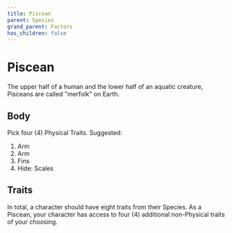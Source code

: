 ```yaml
---
title: Piscean
parent: Species
grand_parent: Factors
has_children: false
---
```


# Piscean

The upper half of a human and the lower half of an aquatic creature, Pisceans are called "merfolk" on Earth.

## Body

Pick four (4) Physical Traits. Suggested:

1. Arm
2. Arm
3. Fins
4. Hide: Scales

## Traits

In total, a character should have eight traits from their Species. As a Piscean, your character has access to four (4) additional non-Physical traits of your choosing.
